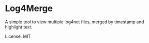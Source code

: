 # Log4Merge

A simple tool to view multiple log4net files, merged by timestamp and highlight text.

License: MIT
